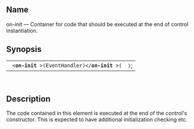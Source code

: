 <div id="vc_on_init" class="refentry">

<div class="titlepage">

</div>

<div class="refnamediv">

## Name

on-init — Container for code that should be executed at the end of
control instantiation.

</div>

<div class="refsynopsisdiv">

## Synopsis

<div id="vc_syn_on_init" class="funcsynopsis">

|                                                         |      |
|---------------------------------------------------------|------|
| ` <`**`on-init`**` >(EventHandler)</`**`on-init`**` >(` | `)`; |

<div class="funcprototype-spacer">

 

</div>

</div>

</div>

<div id="vc_desc_on_init" class="refsect1">

## Description

The code contained in this element is executed at the end of the
control's constructor. This is expected to have additional
initialization checking etc.

</div>

</div>
